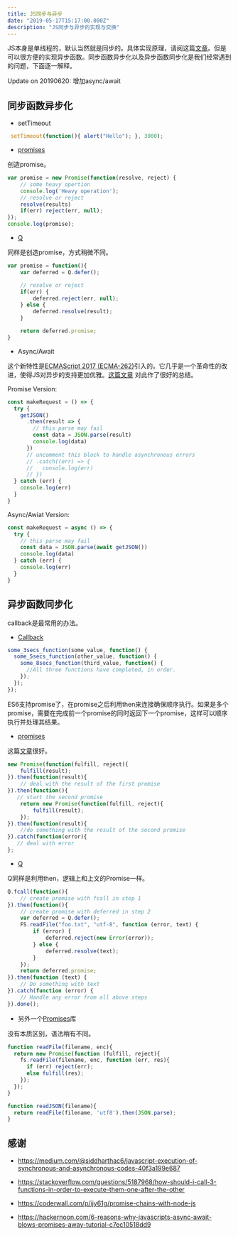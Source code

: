 ```yaml
---
title: JS同步与异步
date: "2019-05-17T15:17:00.000Z"
description: "JS同步与异步的实现与交换"
---
```


JS本身是单线程的，默认当然就是同步的。具体实现原理，请阅这篇[文章](https://medium.com/@siddharthac6/javascript-execution-of-synchronous-and-asynchronous-codes-40f3a199e687)。但是可以很方便的实现异步函数。同步函数异步化以及异步函数同步化是我们经常遇到的问题，下面逐一解释。

Update on 20190620: 增加async/await

## 同步函数异步化　

* setTimeout

```javascript
 setTimeout(function(){ alert("Hello"); }, 3000);
```

* [promises](https://developer.mozilla.org/en-US/docs/Web/JavaScript/Reference/Global_Objects/Promise)

创造promise。 

```javascript
var promise = new Promise(function(resolve, reject) {
    // some heavy opertion
    console.log('Heavy operation');
    // resolve or reject
    resolve(results)
    if(err) reject(err, null);
});
console.log(promise);
```

* [Q](https://github.com/kriskowal/q)

同样是创造promise，方式稍微不同。

```javascript
var promise = function(){
    var deferred = Q.defer();

    // resolve or reject
    if(err) {
        deferred.reject(err, null);
    } else {
        deferred.resolve(result);
    }

    return deferred.promise;
}
```

* Async/Await

这个新特性是[ECMAScript 2017 (ECMA-262)](https://www.ecma-international.org/ecma-262/8.0/#sec-async-function-definitions)引入的。它几乎是一个革命性的改进，使得JS对异步的支持更加优雅。[这篇文章](https://hackernoon.com/6-reasons-why-javascripts-async-await-blows-promises-away-tutorial-c7ec10518dd9) 对此作了很好的总结。

Promise Version:

```javascript
const makeRequest = () => {
  try {
    getJSON()
      .then(result => {
        // this parse may fail
        const data = JSON.parse(result)
        console.log(data)
      })
      // uncomment this block to handle asynchronous errors
      // .catch((err) => {
      //   console.log(err)
      // })
  } catch (err) {
    console.log(err)
  }
}
```

Async/Awiat Version:

```javascript
const makeRequest = async () => {
  try {
    // this parse may fail
    const data = JSON.parse(await getJSON())
    console.log(data)
  } catch (err) {
    console.log(err)
  }
}
```

## 异步函数同步化

callback是最常用的办法。

* [Callback](https://codeburst.io/javascript-what-the-heck-is-a-callback-aba4da2deced)

```javascript
some_3secs_function(some_value, function() {
  some_5secs_function(other_value, function() {
    some_8secs_function(third_value, function() {
      //All three functions have completed, in order.
    });
  });
});
```

ES6支持promise了，在promise之后利用then来连接确保顺序执行。如果是多个promise，需要在完成前一个promise的同时返回下一个promise，这样可以顺序执行并处理其结果。

* [promises](https://developer.mozilla.org/en-US/docs/Web/JavaScript/Reference/Global_Objects/Promise)

这篇[文章](https://javascript.info/promise-basics)很好。

```javascript
new Promise(function(fulfill, reject){
    fulfill(result);
}).then(function(result){
    // deal with the result of the first promise
}).then(function(){
   // start the second promise
    return new Promise(function(fulfill, reject){
        fulfill(result);
    });
}).then(function(result){
    //do something with the result of the second promise
}).catch(function(error){
   // deal with error
};
```

* [Q](https://github.com/kriskowal/q)

Q同样是利用then，逻辑上和上文的Promise一样。

```javascript
Q.fcall(function(){
    // create promise with fcall in step 1 
}).then(function(){
    // create promise with deferred in step 2
    var deferred = Q.defer();
    FS.readFile("foo.txt", "utf-8", function (error, text) {
        if (error) {
            deferred.reject(new Error(error));
        } else {
            deferred.resolve(text);
        }
    });
    return deferred.promise;
}).then(function (text) {
    // Do something with text
}).catch(function (error) {
    // Handle any error from all above steps
}).done();
```

* 另外一个[Promises](https://www.promisejs.org/)库

没有本质区别，语法稍有不同。

```javascript
function readFile(filename, enc){
  return new Promise(function (fulfill, reject){
    fs.readFile(filename, enc, function (err, res){
      if (err) reject(err);
      else fulfill(res);
    });
  });
}

function readJSON(filename){
  return readFile(filename, 'utf8').then(JSON.parse);
}
```

## 感谢

* https://medium.com/@siddharthac6/javascript-execution-of-synchronous-and-asynchronous-codes-40f3a199e687

* https://stackoverflow.com/questions/5187968/how-should-i-call-3-functions-in-order-to-execute-them-one-after-the-other

* https://coderwall.com/p/ijy61g/promise-chains-with-node-js

* https://hackernoon.com/6-reasons-why-javascripts-async-await-blows-promises-away-tutorial-c7ec10518dd9
